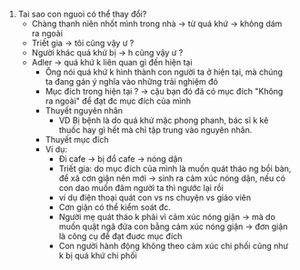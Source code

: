 1. Tai sao con nguoi có thể thay đổi?
    - Chàng thanh niên nhốt mình trong nhà -> từ quá khứ -> không dám ra ngoài
    - Triết gia -> tôi cũng vậy ư ?
    - Người khác quá khứ bị -> h cũng vậy ư ?
    - Adler -> quá khứ k liên quan gì đến hiện tại
        - Ông nói quá khứ k hình thành con người ta ở hiện tại, mà chúng ta đang gán ý nghĩa vào những trải nghiệm đó
        - Mục đích trong hiện tại ? -> cậu bạn đó đã có mục đích "Không ra ngoài" để đạt đc mục đích của mình
        - Thuyết nguyên nhân 
            - VD Bị bệnh là do quá khứ mặc phong phanh, bác sĩ k kê thuốc hay gì hết mà chỉ tập trung vào nguyên nhân.
        - Thuyết mục đích
        - Vi dụ:
            - Đi cafe -> bị đổ cafe -> nóng dận
            - Triết gia: do mục đích của mình là muốn quát tháo ng bồi bàn, để xã cơn giận nên mới -> sinh ra cảm xúc nóng dận, nếu có con dao muốn đâm người ta thì ngước lại rồi
            - ví dụ điện thoại quát con vs ns chuyện vs giáo viên
            - Cơn giận có thể kiểm soát đc.
            - Người mẹ quát tháo k phải vì cảm xúc nóng giận -> mà do muốn quật ngã đứa con bằng cảm xúc nóng giận
            -> đơn giận là công cụ để đạt đuơc mục đích
            - Con người hành động không theo cảm xúc chi phối cũng như k bị quá khứ chi phối
